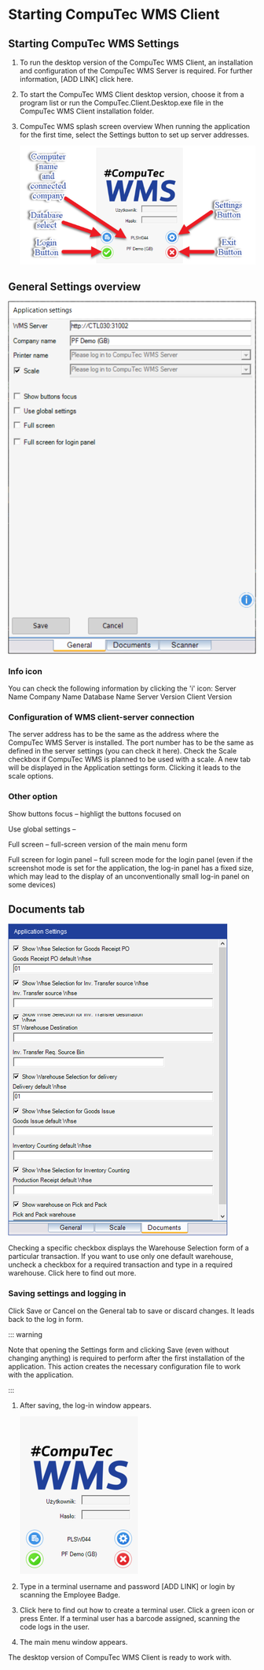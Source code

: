 # Starting CompuTec WMS Client

## Starting CompuTec WMS Settings

1. To run the desktop version of the CompuTec WMS Client, an installation and configuration of the CompuTec WMS Server is required. For further information, [ADD LINK] click here.

2. To start the CompuTec WMS Client desktop version, choose it from a program list or run the CompuTec.Client.Desktop.exe file in the CompuTec WMS Client installation folder.

3. CompuTec WMS splash screen overview
    When running the application for the first time, select the Settings button to set up server addresses.

    ![WMS Main Screen](./media/wms-main-screen.png)

## General Settings overview

![General Settings](./media/application-settings-general.png)

### Info icon

You can check the following information by clicking the 'i' icon:
Server Name
Company Name
Database Name
Server Version
Client Version

### Configuration of WMS client-server connection

The server address has to be the same as the address where the CompuTec WMS Server is installed.
The port number has to be the same as defined in the server settings (you can check it here).
Check the Scale checkbox if CompuTec WMS is planned to be used with a scale. A new tab will be displayed in the Application settings form. Clicking it leads to the scale options.

### Other option

Show buttons focus  – highligt the buttons focused on

Use global settings  –

Full screen – full-screen version of the main menu form

Full screen for login panel – full screen mode for the login panel (even if the screenshot mode is set for the application, the log-in panel has a fixed size, which may lead to the display of an unconventionally small log-in panel on some devices)

## Documents tab

![Document Tab](./media/application-settings-document.png)

Checking a specific checkbox displays the Warehouse Selection form of a particular transaction. If you want to use only one default warehouse, uncheck a checkbox for a required transaction and type in a required warehouse. Click here to find out more.

### Saving settings and logging in

Click Save or Cancel on the General tab to save or discard changes. It leads back to the log in form.

::: warning

Note that opening the Settings form and clicking Save (even without changing anything) is required to perform after the first installation of the application. This action creates the necessary configuration file to work with the application.

:::

1. After saving, the log-in window appears.

    ![Login](./media/wms-login.png)

2. Type in a terminal username and password [ADD LINK] or login by scanning the Employee Badge.

3. Click here to find out how to create a terminal user. Click a green icon or press Enter. If a terminal user has a barcode assigned, scanning the code logs in the user.

4. The main menu window appears.

The desktop version of CompuTec WMS Client is ready to work with.
